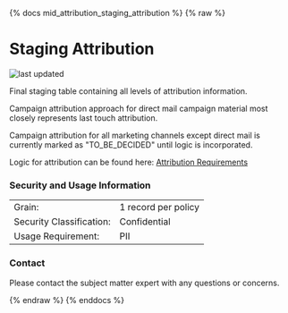 {% docs mid_attribution_staging_attribution %}
{% raw %}

# Staging Attribution

![last updated](assets/update_badges/mid_attribution_staging_attribution.svg)

Final staging table containing all levels of attribution information. 

Campaign attribution approach for 
direct mail campaign material most closely represents last touch 
attribution. 

Campaign attribution for all marketing channels except 
direct mail is currently marked as "TO_BE_DECIDED" until logic is 
incorporated.

Logic for attribution can be found here:
[Attribution Requirements](https://aaalife-data.atlassian.net/wiki/spaces/2PA/pages/5166366374/Attribution+2021+Requirements)


### Security and Usage Information
|     |     |
| --- | --- |
| Grain:                   | 1 record per policy|
| Security Classification: | Confidential |
| Usage Requirement:       | PII |


### Contact
Please contact the subject matter expert with any questions or concerns.

{% endraw %}
{% enddocs %}